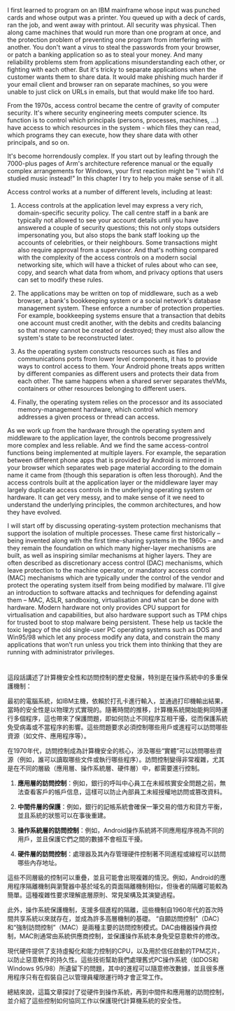 
I first learned to program on an IBM mainframe whose input was punched cards and whose output was a printer.
You queued up with a deck of cards, ran the job, and went away with printout.
All security was physical.
Then along came machines that would run more than one program at once, and the protection problem of preventing one program from interfering with another.
You don't want a virus to steal the passwords from your browser, or patch a banking application so as to steal your money. 
And many reliability problems stem from applications misunderstanding each other, or fighting with each other.
But it's tricky to separate applications when the customer wants them to share data. 
It would make phishing much harder if your email client and browser ran on separate machines, so you were unable to just click on URLs in emails, but that would make life too hard.

From the 1970s, access control became the centre of gravity of computer security.
It's where security engineering meets computer science.
Its function is to control which principals (persons, processes, machines, ...) have access to which resources in the system - which files they can read, which programs they can execute, how they share data with other principals, and so on.

It's become horrendously complex. 
If you start out by leafing through the 7000-plus pages of Arm's architecture reference manual or the equally complex arrangements for Windows, your first reaction might be "I wish I'd studied music instead!" 
In this chapter I try to help you make sense of it all.

Access control works at a number of different levels, including at least:

1. Access controls at the application level may express a very rich, domain-specific security policy. 
The call centre staff in a bank are typically not allowed to see your account details until you have answered a couple of security questions; this not only stops outsiders impersonating you, but also stops the bank staff looking up the accounts of celebrities, or their neighbours. 
Some transactions might also require approval from a supervisor. 
And that's nothing compared with the complexity of the access controls on a modern social networking site, which will have a thicket of rules about who can see, copy, and search what data from whom, and privacy options that users can set to modify these rules.


2. The applications may be written on top of middleware, such as a web browser, a bank's bookkeeping system or a social network's database management system. 
These enforce a number of protection properties. 
For example, bookkeeping systems ensure that a transaction that debits one account must credit another, with the debits and credits balancing so that money cannot be created or destroyed; they must also allow the system's state to be reconstructed later.

3. As the operating system constructs resources such as files and communications ports from lower level components, it has to provide ways to control access to them. 
Your Android phone treats apps written by different companies as different users and protects their data from each other. 
The same happens when a shared server separates theVMs, containers or other resources belonging to different users.

4. Finally, the operating system relies on the processor and its associated memory-management hardware, which control which memory addresses a given process or thread can access.

As we work up from the hardware through the operating system and middleware to the application layer, the controls become progressively more complex and less reliable. 
And we find the same access-control functions being implemented at multiple layers. 
For example, the separation between different phone apps that is provided by Android is mirrored in your browser which separates web page material according to the domain name it came from (though this separation is often less thorough).
And the access controls built at the application layer or the middleware layer may largely duplicate access controls in the underlying operating system or hardware. 
It can get very messy, and to make sense of it we need to understand the underlying principles, the common architectures, and how they have evolved.

I will start off by discussing operating-system protection mechanisms that support the isolation of multiple processes. 
These came first historically – being invented along with the first time-sharing systems in the 1960s – and they remain the foundation on which many higher-layer mechanisms are built, as well as inspiring similar mechanisms at higher layers. 
They are often described as discretionary access control (DAC) mechanisms, which leave protection to the machine operator, or mandatory access control (MAC) mechanisms which are typically under the control of the vendor and protect the operating system itself from being modified by malware.
I’ll give an introduction to software attacks and techniques for defending against them – MAC, ASLR, sandboxing, virtualisation and what can be done with hardware. 
Modern hardware not only provides CPU support for virtualisation and capabilities, but also hardware support such as TPM chips for trusted boot to stop malware being persistent. 
These help us tackle the toxic legacy of the old single-user PC operating systems such as DOS and Win95/98 which let any process modify any data, and constrain the many applications that won’t run unless you trick them into thinking that they are running with administrator privileges.

#

這段話講述了計算機安全性和訪問控制的歷史發展，特別是在操作系統中的多重保護機制：

最初的電腦系統，如IBM主機，依賴於打孔卡進行輸入，並通過打印機輸出結果，當時的安全性是以物理方式實現的。隨著時間的推移，計算機系統開始能夠同時運行多個程序，這也帶來了保護問題，即如何防止不同程序互相干擾，從而保護系統免受病毒或不當程序的影響。這些問題要求必須控制哪些用戶或進程可以訪問哪些資源（如文件、應用程序等）。

在1970年代，訪問控制成為計算機安全的核心，涉及哪些“實體”可以訪問哪些資源（例如，誰可以讀取哪些文件或執行哪些程序）。訪問控制變得非常複雜，尤其是在不同的層級（應用層、操作系統層、硬件層）中，都需要進行控制。

1. **應用層的訪問控制**：例如，銀行的呼叫中心員工在未經核實安全問題之前，無法查看客戶的帳戶信息，這樣可以防止內部員工未經授權地訪問或篡改資料。
   
2. **中間件層的保護**：例如，銀行的記帳系統會確保一筆交易的借方和貸方平衡，並且系統的狀態可以在事後重建。

3. **操作系統層的訪問控制**：例如，Android操作系統將不同應用程序視為不同的用戶，並且保護它們之間的數據不會相互干擾。

4. **硬件層的訪問控制**：處理器及其內存管理硬件控制著不同進程或線程可以訪問哪些內存地址。

這些不同層級的控制可以重疊，並且可能會出現複雜的情況。例如，Android的應用程序隔離機制與瀏覽器中基於域名的頁面隔離機制相似，但後者的隔離可能較為簡單。這種複雜性要求理解底層原則、常見架構及其演變過程。

此外，操作系統保護機制，支援多個進程的隔離，這些機制自1960年代的首次時間共享系統以來就存在，並成為許多高層機制的基礎。
“自願訪問控制”（DAC）和“強制訪問控制”（MAC）是兩種主要的訪問控制模式。DAC由機器操作員控制，MAC則通常由系統供應商控制，並保護操作系統本身免受惡意軟件的修改。

現代硬件提供了支持虛擬化和能力控制的CPU，以及用於信任啟動的TPM芯片，以防止惡意軟件的持久性。這些技術幫助我們處理舊式PC操作系統（如DOS和Windows 95/98）所遺留下的問題，其中的進程可以隨意修改數據，並且很多應用程序只有在假裝自己以管理員權限運行時才會正常工作。

總結來說，這篇文章探討了從硬件到操作系統，再到中間件和應用層的訪問控制，並介紹了這些控制如何協同工作以保護現代計算機系統的安全性。

